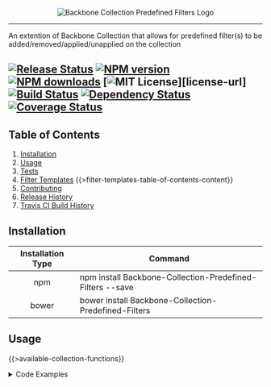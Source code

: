 <p align="center">
  <img src="https://raw.github.com/JSystemsTech/backbone-collection-predefined-filters/master/logo-main.png" alt="Backbone Collection Predefined Filters Logo"/>
</p>

---
An extention of Backbone Collection that allows for predefined filter(s) to be added/removed/applied/unapplied on the collection

[![Release Status](https://img.shields.io/badge/Release%20Status-Unreleased%20Development%20still%20in%20progress-red.svg?style=flat)](https://www.npmjs.com/package/Backbone-Collection-Predefined-Filters)
[![NPM version](http://img.shields.io/npm/v/Backbone-Collection-Predefined-Filters.svg?style=flat)](https://www.npmjs.com/package/Backbone-Collection-Predefined-Filters) [![NPM downloads](http://img.shields.io/npm/dm/Backbone-Collection-Predefined-Filters.svg?style=flat)](https://www.npmjs.com/package/Backbone-Collection-Predefined-Filters) [![MIT License](http://img.shields.io/badge/license-MIT-blue.svg?style=flat)][license-url] [![Build Status](https://travis-ci.org/JSystemsTech/backbone-collection-predefined-filters.svg?branch=master)](https://travis-ci.org/JSystemsTech/backbone-collection-predefined-filters?branch=master) [![Dependency Status](https://david-dm.org/JSystemsTech/backbone-collection-predefined-filters.svg?style=flat)](https://david-dm.org/JSystemsTech/backbone-collection-predefined-filters) [![Coverage Status](https://coveralls.io/repos/github/JSystemsTech/backbone-collection-predefined-filters/badge.svg?branch=master)](https://coveralls.io/repos/github/JSystemsTech/backbone-collection-predefined-filters?branch=master)
---

## <a name="pagetop"></a>Table of Contents
1. [Installation](#installation)
2. [Usage](#usage)
3. [Tests](#tests)
4. [Filter Templates](#filter-templates)
{{>filter-templates-table-of-contents-content}}
5. [Contributing](#contributing)
6. [Release History](#release-history)
7. [Travis CI Build History](#build-history)

## <a name="installation"></a>Installation
| Installation Type | Command|
|     :---:      	|	---  |
| npm 	            | npm install Backbone-Collection-Predefined-Filters --save |
| bower             | bower install Backbone-Collection-Predefined-Filters 	 	|

## <a name="usage"></a>Usage

{{>available-collection-functions}}


<details>
<summary>Code Examples</summary>
``` javascript
var predefinedFilterCollection = require('backbone-collection-predefined-filters');
var models = [/*SomeArrayOfBackboneModels*/];
var options = {
    predefinedFilters: {
        'test-filter-1': /*Some Filter function 1*/,
        'test-filter-2': /*Some Filter function 2*/,
        'test-filter-3': /*Some Filter function 3*/,
        'test-filter-4': /*Some Filter function 4*/
    },
    appliedPredefinedFilters: {
        'test-filter-1': true,
        'test-filter-2': false,
        'test-filter-4': false
    },
    pagingOptions: {
        modelsPerPage: 10,
        enableLooping: true,
        startPage: 1
    }
};

/*Declare Basic Collection No options passed in*/
var exampleOneCollection = new predefinedFilterCollection(models);
/*Add filter to Collection*/
exampleOneCollection.addPredefinedFilter('test-filter-1', someTestFilterFunction1);
/*Apply filter to Collection*/
exampleOneCollection.applyPredefinedFilter('test-filter-1', true);
/*Unapply filter from Collection*/
exampleOneCollection.applyPredefinedFilter('test-filter-1', false);
/*Remove filter from Collection*/
exampleOneCollection.removePredefinedFilter('test-filter-1');

/*Declare Basic Collection with options passed in*/
var exampleTwoCollection = new predefinedFilterCollection(options);
/* Set Applied filter status to multiple filters at once*/
exampleTwoCollection.applyPredefinedFilter({
    'test-filter-1': false,
    'test-filter-2': true,
    'test-filter-4': true
});

/*Declare Basic Collection with paging options passed in*/
var exampleThreeCollection = new predefinedFilterCollection(options);
/*Get Next Page of Models*/
exampleThreeCollection.nextPage();
/*Get Previous Page of Models*/
exampleThreeCollection.previousPage();
/*Get Page 5 of Models*/
exampleThreeCollection.goToPage(5);
```

</details>

## <a name="tests"></a>Tests
| Coverage Test Results 											| Unit Test Run											   |
|     ---      														|		---    										   	   |
| [![Lines Covered][coverage-lines-badge]][coverage-url]     		| [![Travis Build Number][travis-build-badge]][travis-url] |
| [![Statements Covered][coverage-statements-badge]][coverage-url]  | [![Number of Tests][tests-total-badge]][travis-url]	   |
| [![Functions Covered][coverage-functions-badge]][coverage-url]    | [![Tests Passed][tests-passed-badge]][travis-url]		   |
| [![Branches Covered][coverage-branches-badge]][coverage-url]      | [![Tests Failed][tests-failed-badge]][travis-url]		   |


## <a name="filter-templates"></a>Filter Templates

{{>filter-templates-content}}

## <a name="contributing"></a>Contributing

In lieu of a formal styleguide, take care to maintain the existing coding style.
Add unit tests for any new or changed functionality. Lint and test your code.

## <a name="release-history"></a>Release History

* **1.0.0** Initial release

## <a name="build-history"></a>Travis CI Build History
<details>
<summary>Show Build History Table</summary>
{{>build-history-content}}
</details>
[Return to Top](#pagetop)

[release-status-badge]: https://img.shields.io/badge/Release%20Status-Unreleased%20Development%20still%20in%20progress-red.svg?style=flat
[main-logo]: logo-main.png?raw=true "Backbone Collection Predefined Filters"
[license-image]: http://img.shields.io/badge/license-MIT-blue.svg?style=flat
[license-url]: LICENSE

[npm-url]: https://npmjs.org/package/backbone-collection-predefined-filters
[npm-version-image]: http://img.shields.io/npm/v/backbone-collection-predefined-filters.svg?style=flat
[npm-downloads-image]: http://img.shields.io/npm/dm/backbone-collection-predefined-filters.svg?style=flat

[travis-url]: https://travis-ci.org/JSystemsTech/backbone-collection-predefined-filters
[travis-builds-url]: https://travis-ci.org/JSystemsTech/backbone-collection-predefined-filters/builds
[travis-image]: https://travis-ci.org/JSystemsTech/backbone-collection-predefined-filters.svg?branch=master

[dependancies-image]:https://david-dm.org/JSystemsTech/backbone-collection-predefined-filters.svg?style=flat
[dependancies-url]:https://david-dm.org/JSystemsTech/backbone-collection-predefined-filters

[coverage-url]: https://coveralls.io/github/JSystemsTech/backbone-collection-predefined-filters?branch=master
[coverage-badge]: https://coveralls.io/repos/github/JSystemsTech/backbone-collection-predefined-filters/badge.svg?branch=master
